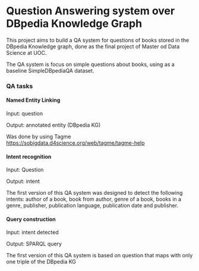 # Question Answering system over DBpedia Knowledge Graph

This project aims to build a QA system for questions of books stored in the DBpedia Knowledge graph, done as the final project of Master od Data Science at UOC.

The QA system is focus on simple questions about books, using as a baseline SimpleDBpediaQA dataset.

### QA tasks

#### Named Entity Linking
Input: question

Output: annotated entity (DBpedia KG) 

Was done by using Tagme https://sobigdata.d4science.org/web/tagme/tagme-help

#### Intent recognition
Input: Question

Output: intent

The first version of this QA system was designed to detect the following intents: author of a book, book from author, genre of a book, books in a genre, publisher, publication language, publication date and publisher.

#### Query construction
Input: intent detected

Output: SPARQL query

The first version of this QA system is based on question that maps with only one triple of the DBpedia KG


